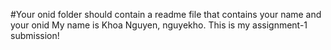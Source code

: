#Your onid folder should contain a readme file that contains your name and your onid
My name is Khoa Nguyen, nguyekho. This is my assignment-1 submission!
